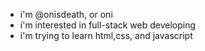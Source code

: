 - i'm @onisdeath, or oni
- i'm interested in full-stack web developing
- i'm trying to learn html,css, and javascript
